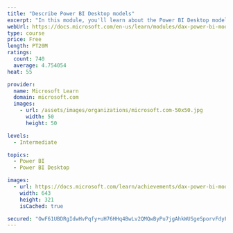 ```yaml
---
title: "Describe Power BI Desktop models"
excerpt: "In this module, you'll learn about the Power BI Desktop model structure, star schema design basics, analytics queries, and report visual configuration. This module provides a strong foundation on which you can learn to optimize model designs and add model calculations."
webUrl: https://docs.microsoft.com/en-us/learn/modules/dax-power-bi-models/
type: course
price: Free
length: PT20M
ratings:
  count: 740
  average: 4.754054
heat: 55

provider:
  name: Microsoft Learn
  domain: microsoft.com
  images:
    - url: /assets/images/organizations/microsoft.com-50x50.jpg
      width: 50
      height: 50

levels:
  - Intermediate

topics:
  - Power BI
  - Power BI Desktop

images:
  - url: https://docs.microsoft.com/learn/achievements/dax-power-bi-models-social.png
    width: 643
    height: 321
    isCached: true

secured: "OwF61UBDRgIdwHvPqfy+uH76HHq4BwLv2QMQwByPu7jgAhkWUSgeSporvFdyFSSmgjk64aZe/S5oU0SxJB8hT0eXOtXnBWg1RHnvjGcgZOhkD1cdoQpEQT0/yVOQKnzk5uHsWuiPYcoR/Kyu6GKXaTWMMUrM9XhyADHL9JjbQ6VkhIZvxI7VmxIzH93Xk7wzK50M/x6p3oKRJ8YKZIvXh8uQy6YbD+5OwbD3vu3Vr/KFiQ1uk6SqcsNwxy31CX80o9AowMj9uovoh1b3GOXRy10x/Zed2/B4srRWge1E14cqNksVjUByjgvfWDZFV5GxTu8nK/NEKD19SQIuoWq8lA7U6UPq8c10KJSk7lHYJD/HXnvUsyORGrNrIf0N9F8ZKjNzvymNX0bvw5H/ehbYNFi4rq5NBXblKn3H0gtRZ4I=;JQP1qSUk14urzAqrc9pI5A=="
---
```


